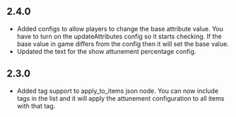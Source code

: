 ## 2.4.0
- Added configs to allow players to change the base attribute value. You have to turn on the updateAttributes config so it starts checking. If the base value in game differs from the config then it will set the base value.
- Updated the text for the show attunement percentage config.

## 2.3.0
- Added tag support to apply_to_items json node. You can now include tags in the list and it will apply the attunement configuration to all items with that tag.
